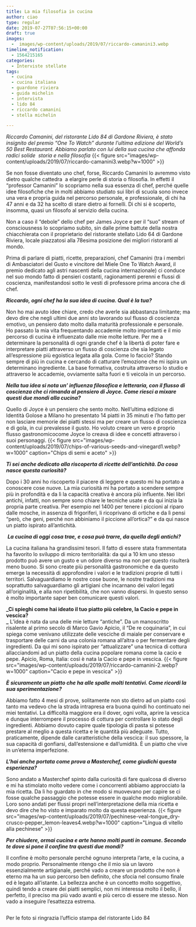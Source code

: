 ```yaml
---
title: La mia filosofia in cucina
author: ciao
type: regular
date: 2019-07-27T07:56:15+00:00
draft: true
images:
  -  images/wp-content/uploads/2019/07/riccardo-camanini3.webp
timeline_notification:
  - 1564215165
categories:
  - Interviste stellate
tags:
  - cucina
  - cucina italiana
  - guardone riviera
  - guida michelin
  - intervista
  - lido 84
  - riccardo camanini
  - stella michelin

---
```

_Riccardo Camanini, del ristorante Lido 84 di Gardone Riviera, è stato insignito del premio “One To Watch” durante l’ultima edizione del World’s 50 Best Restaurant. Abbiamo parlato con lui della sua cucina che affonda radici solide&nbsp; storia e nella filosofia_
{{< figure src="images/wp-content/uploads/2019/07/riccardo-camanini3.webp?w=1000" >}}
 

Se non fosse diventato uno chef, forse, Riccardo Camanini lo avremmo visto dietro qualche cattedra&nbsp; a elargire perle di storia o filosofia. In effetti il “professor Camanini” lo scopriamo nella sua essenza di chef, perché quelle idee filosofiche che in molti abbiamo studiato sui libri di scuola sono invece una vera e propria guida nel percorso personale, e professionale, di chi ha 47 anni e da 32 ha scelto di stare dietro ai fornelli. Di chi si è scoperto, insomma, quasi un filosofo al servizio della cucina.&nbsp;

Non a caso il “debole” dello chef per James Joyce e per il “suo” stream of consciousness lo scopriamo subito, sin dalle prime battute della nostra chiacchierata con il proprietario del ristorante stellato Lido 64 di Gardone Riviera, locale piazzatosi alla 78esima posizione dei migliori ristoranti al mondo.

Prima di parlare di piatti, ricette, preparazioni, chef Camanini (tra i membri di Ambasciatori del Gusto e vincitore del Miele One To Watch Award, il premio dedicato agli astri nascenti della cucina internazionale) ci conduce nel suo mondo fatto di pensieri costanti, ragionamenti perenni e flussi di coscienza, manifestandosi sotto le vesti di professore prima ancora che di chef.

**_Riccardo, ogni chef ha la sua idea di cucina. Qual è la tua?_**

Non ho mai avuto idee chiare, credo che averle sia abbastanza limitante; ma devo dire che negli ultimi due anni sto lavorando sul flusso di coscienza emotivo, un pensiero dato molto dalla maturità professionale e personale. Ho passato la mia vita frequentando accademie molto importanti e il mio percorso di cucina è influenzato dalle mie molte letture. Per me a determinare la personalità di ogni grande chef è la libertà di poter fare e interpretare piatti attraverso un flusso di coscienza che sia legato all’espressione più egoistica legata alla gola. Come lo faccio? Stando sempre di più in cucina e cercando di catturare l’emozione che mi ispira un determinano ingrediente. La base formativa, costruita attraverso lo studio e attraverso le accademie, ovviamente salta fuori e ti veicola in un percorso.

**_Nella tua idea si nota un’ influenza filosofica e letteraria, con il flusso di coscienza che ci rimanda al pensiero di Joyce. Come riesci a mixare questi due mondi alla cucina?_**

Quello di Joyce è un pensiero che sento molto. Nell’ultima edizione di Identità Golose a Milano ho presentato 14 piatti in 35 minuti e l’ho fatto per non lasciare memorie dei piatti stessi ma per creare un flusso di coscienza e di gola, in cui prevalesse il gusto. Ho voluto creare un vero e proprio flusso gastronomicocome Joyce lo creava di idee e concetti attraverso i suoi personaggi.
{{< figure src="images/wp-content/uploads/2019/07/chips-of-various-seeds-and-vinegard1.webp?w=1000" caption="Chips di semi e aceto" >}}
 

**_Ti sei anche dedicato alla riscoperta di ricette dell’antichità. Da cosa nasce questa curiosità?_**

Dopo i 30 anni ho riscoperto il piacere di leggere e questo mi ha portato a conoscere cose nuove. La mia curiosità mi ha portato a scendere sempre più in profondità e da lì la capacità creativa è ancora più influente. Nei libri antichi, infatti, non sempre sono chiare le tecniche usate e da qui inizia la propria parte creativa. Per esempio nel 1400 per tenere i piccioni al riparo dalle mosche, in assenza di frigoriferi, li ricoprivano di ortiche e da lì pensi “però, che geni, perché non abbiniamo il piccione all’ortica?” e da qui nasce un piatto ispirato all’antichità.

&nbsp;**_La cucina di oggi cosa trae, e cosa può trarre, da quella degli antichi?_**

La cucina italiana ha grandissimi tesori. Il fatto di essere stata frammentata ha favorito lo sviluppo di micro territorialità: da qui a 10 km uno stesso prodotto può avere un gusto e un odore diverso ma non per questo risulterà meno buono. Si sono create più personalità gastronomiche e da questo emerge la necessità di approfondire i valori e le tradizioni proprie di tutti i territori. Salvaguardiamo le nostre cose buone, le nostre tradizioni ma soprattutto salvaguardiamo gli artigiani che incarnano dei valori legati all’originalità, e alla non ripetibilità, che non vanno dispersi. In questo senso è molto importante saper ben comunicare questi valori.

**_Ci spieghi come hai ideato il tuo piatto più celebre, la Cacio e pepe in vescica?  
_** L’idea è nata da una delle mie letture “antiche”. Da un manoscritto risalente al primo secolo di Marco Gavio Apicio, il “De re coquinaria”, in cui spiega come venivano utilizzate delle vesciche di maiale per conservare e trasportare delle carni da una colonia romana all’altra o per fermentare degli ingredienti. Da qui mi sono ispirato per “attualizzare” una tecnica di cottura allacciandomi ad un piatto della cucina popolare romana come la cacio e pepe. Apicio, Roma, Italia: così è nata la Cacio e pepe in vescica.
{{< figure src="images/wp-content/uploads/2019/07/riccardo-camanini-2.webp?w=1000" caption="Cacio e pepe in vescica" >}}
 

**_È sicuramente un piatto che ha alle spalle molti tentativi. Come ricordi la sua sperimentazione?_**

Abbiamo fatto 4 mesi di prove, solitamente non sto dietro ad un piatto così tanto ma vedevo che la strada intrapresa era buona quindi ho continuato nei miei tentativi. La difficoltà maggiore era il dover, ogni volta, aprire la vescica e dunque interrompere il processo di cottura per controllare lo stato degli ingredienti. Abbiamo dovuto capire quale tipologia di pasta si potesse prestare al meglio a questa ricetta e le quantità più adeguate. Tutto, praticamente, dipende dalle caratteristiche della vescica: il suo spessore, la sua capacità di gonfiarsi, dall’estensione e dall’umidità. È un piatto che vive in un’eterna imperfezione.

**_L’hai anche portata come prova a Masterchef, come giudichi questa esperienza?_**

Sono andato a Masterchef spinto dalla curiosità di fare qualcosa di diverso e mi ha stimolato molto vedere come i concorrenti abbiamo approcciato la mia ricetta. Da lì ho guardato in che modo si muovevano per capire se ci fosse qualche passaggio che potesse essere in qualche modo migliorabile. Loro sono andati per flussi propri nell’interpretazione della mia ricetta e devo dire che ho visto e imparato molto da questa esperienza.
{{< figure src="images/wp-content/uploads/2019/07/pechinese-veal-tongue_dry-crusco-pepper_lemon-leaves4.webp?w=1000" caption="Lingua di vitello alla pechinese" >}}
 

**_Per chiudere, ormai cucina e arte hanno molti punti in comune. Secondo te dove si pone il confine tra questi due mondi?&nbsp;_**

Il confine è molto personale perché ognuno interpreta l’arte, e la cucina, a modo proprio. Personalmente ritengo che il mio sia un lavoro essenzialmente artigianale, perché vado a creare un prodotto che non è eterno ma ha un suo percorso ben definito, che sfocia nel consumo finale ed è legato all’istante. La bellezza anche è un concetto molto soggettivo, quindi tendo a creare dei piatti semplici, non mi interessa molto il bello, il perfetto, il preciso ma più vado avanti e più cerco di essere me stesso. Non vado a inseguire l’esattezza estrema. 

<pre class="wp-block-preformatted"></pre>

Per le foto si ringrazia l&#8217;ufficio stampa del ristorante Lido 84